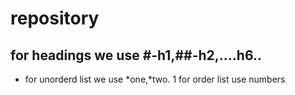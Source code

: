 # repository
## for headings we use #-h1,##-h2,....h6..
* for unorderd list we use *one,*two.
1 for order list use numbers 
